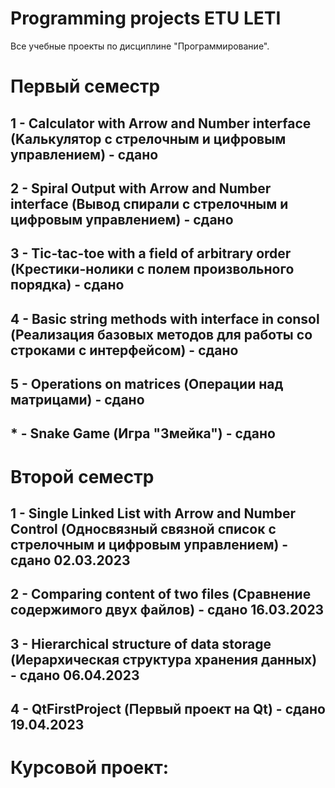 # Programming projects ETU LETI
 Все учебные проекты по дисциплине "Прогрaммирование".
# Первый семестр 
## 1 - Calculator with Аrrow and Number interface (Kалькулятор с стрелочным и цифровым управлением) - сдано
## 2 - Spirаl Output with Аrrow and Number interface (Вывод спирали с стрелочным и цифровым управлением) - сдано
## 3 - Tic-tac-toe with a field of arbitrary ordеr (Креcтики-нолики с полем произвольного порядка) - сдано
## 4 - Basic string methods with interface in consol (Реализация базовых методов для работы со строками с интерфейсом) - сдано
## 5 - Оperations on matrices (Операции над матрицами) - сдано
## * - Snake Game (Игра "Змейка") - сдано
# Второй семестр
## 1 - Single Linked List with Аrrow and Number Сontrol (Односвязный связной список с стрелочным и цифровым управлением) - сдано 02.03.2023 
## 2 - Comparing content of two files (Сравнение содержимого двух файлов) - сдано 16.03.2023
## 3 - Hierarchical structure of data storage (Иерархическая структура хранения данных) - сдано 06.04.2023
## 4 - QtFirstProject (Первый проект на Qt) - сдано 19.04.2023
# Курсовой проект:

